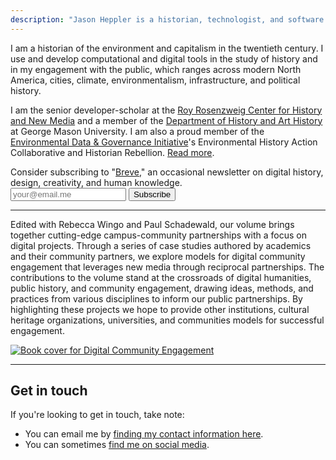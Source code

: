 ```yaml
---
description: "Jason Heppler is a historian, technologist, and software developer at the Roy Rosenzweig Center for History and New Media."
---
```


<div class="lede">
<p>I am a historian of the environment and capitalism in the twentieth century. I use and develop computational and digital tools in the study of history and in my engagement with the public, which ranges across modern North America, cities, climate, environmentalism, infrastructure, and political history.</p>

<p>I am the senior developer-scholar at the <a href="https://rrchnm.org/">Roy Rosenzweig Center for History and New Media</a> and a member of the <a href="https://historyarthistory.gmu.edu">Department of History and Art History</a> at George Mason University. I am also a proud member of the <a href="https://envirodatagov.org">Environmental Data & Governance Initiative</a>'s Environmental History Action Collaborative and Historian Rebellion. <a href="/about">Read more</a>.</p>
</div>

<aside class="newsletter">
  Consider subscribing to "<a href="https://buttondown.email/jheppler">Breve</a>," an occasional newsletter on digital history, design, creativity, and human knowledge.
  <form
    action="https://buttondown.email/api/emails/embed-subscribe/jheppler"
    method="post"
    target="popupwindow"
    onsubmit="window.open('https://buttondown.email/jheppler', 'popupwindow')"
    class="subscription-input"
  >
    <input name="email" type="email" placeholder="your@email.me" aria-label="Email address input" />
    <input type="submit" value="Subscribe" />
  </form>
</aside>

<hr />

<section class="book-preview">
  <div class="book-preview-left">
    <p>Edited with Rebecca Wingo and Paul Schadewald, our volume brings together cutting-edge campus-community partnerships with a focus on digital projects. Through a series of case studies authored by academics and their community partners, we explore models for digital community engagement that leverages new media through reciprocal partnerships. The contributions to the volume stand at the crossroads of digital humanities, public history, and community engagement, drawing ideas, methods, and practices from various disciplines to inform our public partnerships. By highlighting these projects we hope to provide other institutions, cultural heritage organizations, universities, and communities models for successful engagement.</p>
  </div>
  <div class="book-preview-right">
    <a href="https://ucincinnatipress.manifoldapp.org/projects/digital-community-engagement"><img src="/assets/images/dice.jpeg" alt="Book cover for Digital Community Engagement"/></a>
  </div>
</section>

<hr />

## Get in touch

If you're looking to get in touch, take note:

- You can email me by [finding my contact information here](/about/).
- You can sometimes [find me on social media](/social-media/).
